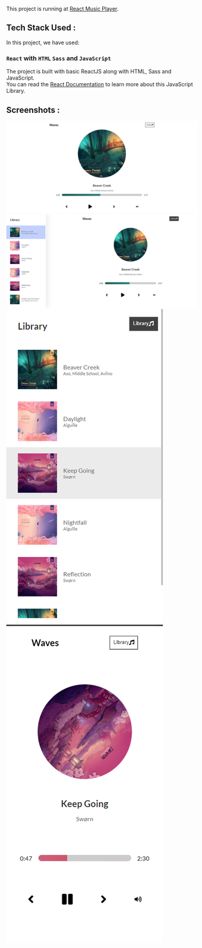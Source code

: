 This project is running at [React Music Player](https://react-lofi.netlify.app/).

## Tech Stack Used :

In this project, we have used:

### `React` with `HTML` `Sass` and `JavaScript`

The project is built with basic ReactJS along with HTML, Sass and JavaScript.<br />
You can read the [React Documentation](https://reactjs.org/) to learn more about this JavaScript Library.

## Screenshots :

![](public/screenshot/Screenshot1.PNG)
![](public/screenshot/Screenshot2.PNG)
![](public/screenshot/Screenshot3.PNG)
![](public/screenshot/Screenshot4.PNG)
